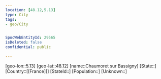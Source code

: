 ```yaml
---
location: [48.12,5.13]
type: City
tags:
- geo/City


SpocWebEntityId: 29565
isDeleted: false
confidential: public

---
```

[geo-lon::5.13]
[geo-lat::48.12]
[name::Chaumoret sur Bassigny]
[State::]
[Country::[[France]]]
[StateId::]
[Population::]
[Unknown::]

